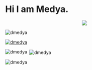 <h1>Hi I am Medya.</h1>


<div align="center">
  <img src="https://github-readme-stats.vercel.app/api/wakatime?username=dmedya&theme=dark&hide_border=true" />
</div>
<p align="left"> <img src="https://komarev.com/ghpvc/?username=dmedya&label=Profile%20views&color=0e75b6&style=flat" alt="dmedya" /> </p>

<p align="left"> <a href="https://github.com/ryo-ma/github-profile-trophy"><img src="https://github-profile-trophy.vercel.app/?username=dmedya" alt="dmedya" /></a> </p>

<p align="left">
</p>

<p><img align="left" src="https://github-readme-stats.vercel.app/api/top-langs?username=dmedya&show_icons=true&locale=en&layout=compact" alt="dmedya" /></p>

<p>&nbsp;<img align="center" src="https://github-readme-stats.vercel.app/api?username=dmedya&show_icons=true&locale=en" alt="dmedya" /></p>

<p><img align="center" src="https://github-readme-streak-stats.herokuapp.com/?user=dmedya&" alt="dmedya" /></p>

